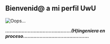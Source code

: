 ## Bienvenid@ a mi perfil UwU

![Oops...](https://pbs.twimg.com/media/DKXRFTMVYAMYBgK?format=jpg&name=large)

**_............................................(H)ingeniera en proceso............................................_**

<!--
**RosAlvarez/RosAlvarez** is a ✨ _special_ ✨ repository because its `README.md` (this file) appears on your GitHub profile.

Here are some ideas to get you started:

- 🔭 I’m currently working on ...
- 🌱 I’m currently learning ...
- 👯 I’m looking to collaborate on ...
- 🤔 I’m looking for help with ...
- 💬 Ask me about ...
- 📫 How to reach me: ...
- 😄 Pronouns: ...
- ⚡ Fun fact: ...
-->
